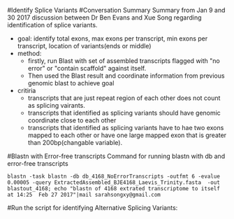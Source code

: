 #Identify Splice Variants
#Conversation Summary
Summary from Jan 9 and 30 2017 discussion between Dr Ben Evans and Xue Song regarding identification of splice variants.
- goal: identify total exons, max exons per transcript, min exons per transcript, location of variants(ends or middle)
- method: 
  - firstly, run Blast with set of assembled transcripts flagged with "no error" or "contain scaffold" against itself. 
  - Then used the Blast result and coordinate information from previous genomic blast to achieve goal
- critiria
  - transcripts that are just repeat region of each other does not count as splicing vairants. 
  - transcripts that identified as splicing variants should have genomic coordinate close to each other
  - transcripts that identified as splicing variants have to hae two exons mapped to each other or have one large mapped exon that is greater than 200bp(changable variable). 
  
  
#Blastn with Error-free transcripts
Command for running blastn with db and error-free transcripts
```
blastn -task blastn -db db_4168_NoErrorTranscripts -outfmt 6 -evalue 0.00005 -query ExtractedAssembled_BJE4168_Laevis_Trinity.fasta  -out blastout_4168; echo "blastn of 4168 extrated transcriptome to itself at 14:25  Feb 27 2017"|mail sarahsongxy@gmail.com

```
#Run the script for identifying Alternative Splicing Variants:
```
```
 
